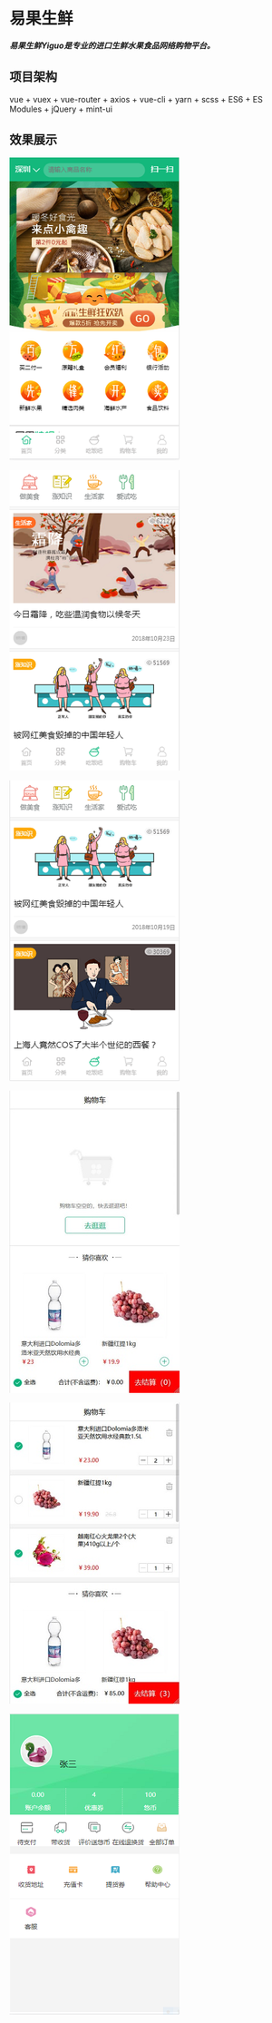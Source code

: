 # 易果生鲜
***易果生鲜Yiguo是专业的进口生鲜水果食品网络购物平台。***

## 项目架构
vue + vuex + vue-router + axios + vue-cli + yarn + scss + ES6 + ES Modules + jQuery + mint-ui

## 效果展示
![模块详情](01.png)  


![模块详情](02.png) 


![模块详情](03.png) 


![模块详情](04.jpg) 


![模块详情](05.jpg) 


![模块详情](06.png) 
